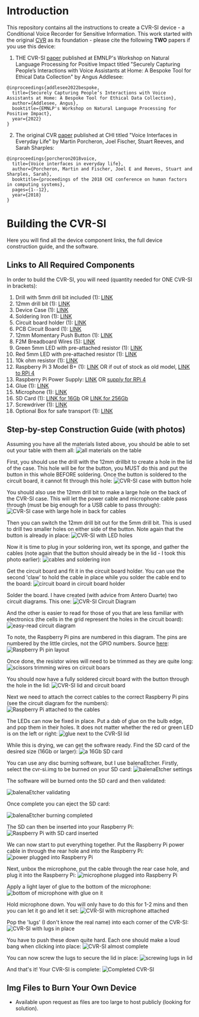 # Introduction

This repository contains all the instructions to create a CVR-SI device - a Conditional Voice Recorder for Sensitive Information. This work started with the original [CVR](https://github.com/MixedRealityLab/conditional-voice-recorder) as its foundation - please cite the following **TWO** papers if you use this device:

1. THE CVR-SI [paper](https://preview.aclanthology.org/emnlp-22-ingestion/2022.nlp4pi-1.3.pdf) published at EMNLP's Workshop on Natural Language Processing for Positive Impact titled "Securely Capturing People’s Interactions with Voice Assistants at Home: A Bespoke Tool for Ethical Data Collection" by Angus Addlesee:
```
@inproceedings{addlesee2022bespoke,
  title={Securely Capturing People’s Interactions with Voice Assistants at Home: A Bespoke Tool for Ethical Data Collection},
  author={Addlesee, Angus},
  booktitle={EMNLP's Workshop on Natural Language Processing for Positive Impact},
  year={2022}
}
```
2. The original CVR [paper](https://dl.acm.org/doi/pdf/10.1145/3173574.3174214) published at CHI titled "Voice Interfaces in Everyday Life" by Martin Porcheron, Joel Fischer, Stuart Reeves, and Sarah Sharples:
```
@inproceedings{porcheron2018voice,
  title={Voice interfaces in everyday life},
  author={Porcheron, Martin and Fischer, Joel E and Reeves, Stuart and Sharples, Sarah},
  booktitle={proceedings of the 2018 CHI conference on human factors in computing systems},
  pages={1--12},
  year={2018}
}
```

# Building the CVR-SI

Here you will find all the device component links, the full device construction guide, and the software.

## Links to All Required Components
In order to build the CVR-SI, you will need (quantity needed for ONE CVR-SI in brackets):
1. Drill with 5mm drill bit included (1): [LINK](https://amzn.to/3EQarzN)
2. 12mm drill bit (1): [LINK](https://amzn.to/3ufZCSF)
3. Device Case (1): [LINK](https://uk.rs-online.com/web/p/general-purpose-enclosures/0104155)
4. Soldering Iron (1): [LINK](https://amzn.to/3OSmXmL)
5. Circuit board holder (1): [LINK](https://amzn.to/3gLEDUv)
6. PCB Circuit Board (1): [LINK](https://amzn.to/3B14Lld)
7. 12mm Momentary Push Button (1): [LINK](https://amzn.to/3ub80mj)
8. F2M Breadboard Wires (5): [LINK](https://amzn.to/3gQzuuv)
9. Green 5mm LED with pre-attached resistor (1): [LINK](https://amzn.to/3Ujudt4)
10. Red 5mm LED with pre-attached resistor (1): [LINK](https://amzn.to/3gLvgEt)
11. 10k ohm resistor (1): [LINK](https://amzn.to/3AWJysP)
12. Raspberry Pi 3 Model B+ (1): [LINK](https://uk.rs-online.com/web/p/raspberry-pi/1373331) OR if out of stock as old model, [LINK to RPi 4](https://amzn.to/3Vmztxt)
13. Raspberry Pi Power Supply: [LINK](https://amzn.to/3AWWGOo) OR [supply for RPi 4](https://amzn.to/3gM5q30)
14. Glue (1): [LINK](https://amzn.to/3AXd15A)
15. Microphone (1): [LINK](https://amzn.to/3UkRudW)
16. SD Card (1): [LINK for 16Gb](https://amzn.to/3ViAwhZ) OR [LINK for 256Gb](https://amzn.to/3ir4dyt)
17. Screwdriver (1): [LINK](https://amzn.to/3VmduXj)
18. Optional Box for safe transport (1): [LINK](https://amzn.to/3VljtvC)


## Step-by-step Construction Guide (with photos)

Assuming you have all the materials listed above, you should be able to set out your table with them all:
![all materials on the table](./images/1-materials.jpg)

First, you should use the drill with the 12mm drillbit to create a hole in the lid of the case. This hole will be for the button, you MUST do this and put the button in this whole BEFORE soldering. Once the button is soldered to the circuit board, it cannot fit through this hole:
![CVR-SI case with button hole](./images/2-12mm-hole.jpg)

You should also use the 12mm drill bit to make a large hole on the back of the CVR-SI case. This will let the power cable and microphone cable pass through (must be big enough for a USB cable to pass through):
![CVR-SI case with large hole in back for cables](./images/3-cable-hole.jpg)

Then you can switch the 12mm drill bit out for the 5mm drill bit. This is used to drill two smaller holes on either side of the button. Note again that the button is already in place:
![CVR-SI with LED holes](./images/4-5mm-holes.jpg)

Now it is time to plug in your soldering iron, wet its sponge, and gather the cables (note again that the button should already be in the lid - I took this photo earlier):
![cables and soldering iron](./images/5-solder-prep.jpg)

Get the circuit board and fit it in the circuit board holder. You can use the second 'claw' to hold the cable in place while you solder the cable end to the board:
![circuit board in circuit board holder](./images/6-start-solder.jpg)

Solder the board. I have created (with advice from Antero Duarte) two circuit diagrams. This one:
![CVR-SI Circuit Diagram](./images/circuit.png)

And the other is easier to read for those of you that are less familiar with electronics (the cells in the grid represent the holes in the circuit board):
![easy-read circuit diagram](./images/circuit-diagram.jpg)

To note, the Raspberry Pi pins are numbered in this diagram. The pins are numbered by the little circles, not the GPIO numbers. Source [here](https://www.raspberrypi.com/documentation/computers/raspberry-pi.html):
![Raspberry Pi pin layout](./images/pi-pins.png)

Once done, the resistor wires will need to be trimmed as they are quite long:
![scissors trimming wires on circuit boars](./images/7-snip.jpg)

You should now have a fully soldered circuit board with the button through the hole in the lid:
![CVR-SI lid and circuit board](./images/8-solder-fin.jpg)

Next we need to attach the correct cables to the correct Raspberry Pi pins (see the circuit diagram for the numbers):
![Raspberry Pi attached to the cables](./images/9-plug-cables.jpg)

The LEDs can now be fixed in place. Put a dab of glue on the bulb edge, and pop them in their holes. It does not matter whether the red or green LED is on the left or right:
![glue next to the CVR-SI lid](./images/11-glue-leds.jpg)

While this is drying, we can get the software ready. Find the SD card of the desired size (16Gb or larger):
![a 16Gb SD card](./images/10-flash-sd.jpg)

You can use any disc burning software, but I use balenaEtcher. Firstly, select the cvr-si.img to be burned on your SD card:
![balenaEtcher settings](./images/10-flash-sd-setup.png)

The software will be burned onto the SD card and then validated:

![balenaEtcher validating](./images/10-flash-sd-verify.png)

Once complete you can eject the SD card:

![balenaEtcher burning completed](./images/10-flash-sd-x.png)

The SD can then be inserted into your Raspberry Pi:
![Raspberry Pi with SD card inserted](./images/12-insert-sd.jpg)

We can now start to put everything together. Put the Raspberry Pi power cable in through the rear hole and into the Raspberry Pi:
![power plugged into Raspberry Pi](./images/13-pi-power.jpg)

Next, unbox the microphone, put the cable through the rear case hole, and plug it into the Raspberry Pi:
![microphone plugged into Raspberry Pi](./images/14-mic-in.jpg)

Apply a light layer of glue to the bottom of the microphone:
![bottom of microphone with glue on it](./images/15-glue-mic.jpg)

Hold microphone down. You will only have to do this for 1-2 mins and then you can let it go and let it set:
![CVR-SI with microphone attached](./images/16-attach-mic.jpg)

Pop the 'lugs' (I don't know the real name) into each corner of the CVR-SI:
![CVR-SI with lugs in place](./images/17-lid-lugs.jpg)

You have to push these down quite hard. Each one should make a loud bang when clicking into place:
![CVR-SI almost complete](./images/18-push-in.jpg)

You can now screw the lugs to secure the lid in place:
![screwing lugs in lid](./images/19-screw-lid.jpg)

And that's it! Your CVR-SI is complete:
![Completed CVR-SI](./images/20-fin.jpg)

## Img Files to Burn Your Own Device

- Available upon request as files are too large to host publicly (looking for solution).

